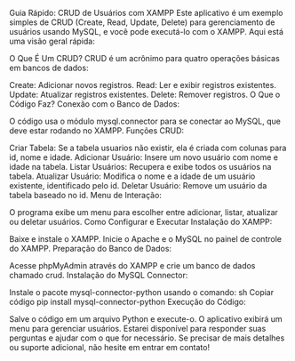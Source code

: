 Guia Rápido: CRUD de Usuários com XAMPP
Este aplicativo é um exemplo simples de CRUD (Create, Read, Update, Delete) para gerenciamento de usuários usando MySQL, e você pode executá-lo com o XAMPP. Aqui está uma visão geral rápida:

O Que É Um CRUD?
CRUD é um acrônimo para quatro operações básicas em bancos de dados:

Create: Adicionar novos registros.
Read: Ler e exibir registros existentes.
Update: Atualizar registros existentes.
Delete: Remover registros.
O Que o Código Faz?
Conexão com o Banco de Dados:

O código usa o módulo mysql.connector para se conectar ao MySQL, que deve estar rodando no XAMPP.
Funções CRUD:

Criar Tabela: Se a tabela usuarios não existir, ela é criada com colunas para id, nome e idade.
Adicionar Usuário: Insere um novo usuário com nome e idade na tabela.
Listar Usuários: Recupera e exibe todos os usuários na tabela.
Atualizar Usuário: Modifica o nome e a idade de um usuário existente, identificado pelo id.
Deletar Usuário: Remove um usuário da tabela baseado no id.
Menu de Interação:

O programa exibe um menu para escolher entre adicionar, listar, atualizar ou deletar usuários.
Como Configurar e Executar
Instalação do XAMPP:

Baixe e instale o XAMPP. Inicie o Apache e o MySQL no painel de controle do XAMPP.
Preparação do Banco de Dados:

Acesse phpMyAdmin através do XAMPP e crie um banco de dados chamado crud.
Instalação do MySQL Connector:

Instale o pacote mysql-connector-python usando o comando:
sh
Copiar código
pip install mysql-connector-python
Execução do Código:

Salve o código em um arquivo Python e execute-o. O aplicativo exibirá um menu para gerenciar usuários.
Estarei disponível para responder suas perguntas e ajudar com o que for necessário. Se precisar de mais detalhes ou suporte adicional, não hesite em entrar em contato!
